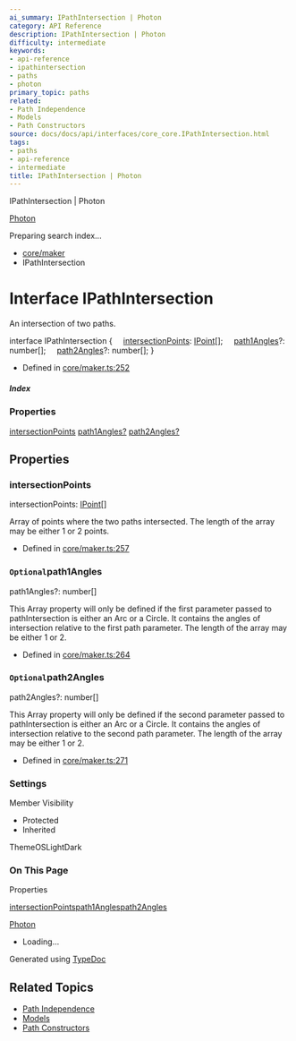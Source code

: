 ```yaml
---
ai_summary: IPathIntersection | Photon
category: API Reference
description: IPathIntersection | Photon
difficulty: intermediate
keywords:
- api-reference
- ipathintersection
- paths
- photon
primary_topic: paths
related:
- Path Independence
- Models
- Path Constructors
source: docs/docs/api/interfaces/core_core.IPathIntersection.html
tags:
- paths
- api-reference
- intermediate
title: IPathIntersection | Photon
---
```

IPathIntersection | Photon

[Photon](../index.md)




Preparing search index...

* [core/maker](../modules/core_maker.md)
* IPathIntersection

# Interface IPathIntersection

An intersection of two paths.

interface IPathIntersection {
    [intersectionPoints](#intersectionpoints): [IPoint](core_schema.IPoint.md)[];
    [path1Angles](#path1angles)?: number[];
    [path2Angles](#path2angles)?: number[];
}

* Defined in [core/maker.ts:252](https://github.com/mwhite454/photon/blob/main/packages/photon/src/core/maker.ts#L252)

##### Index

### Properties

[intersectionPoints](#intersectionpoints)
[path1Angles?](#path1angles)
[path2Angles?](#path2angles)

## Properties

### intersectionPoints

intersectionPoints: [IPoint](core_schema.IPoint.md)[]

Array of points where the two paths intersected. The length of the array may be either 1 or 2 points.

* Defined in [core/maker.ts:257](https://github.com/mwhite454/photon/blob/main/packages/photon/src/core/maker.ts#L257)

### `Optional`path1Angles

path1Angles?: number[]

This Array property will only be defined if the first parameter passed to pathIntersection is either an Arc or a Circle.
It contains the angles of intersection relative to the first path parameter.
The length of the array may be either 1 or 2.

* Defined in [core/maker.ts:264](https://github.com/mwhite454/photon/blob/main/packages/photon/src/core/maker.ts#L264)

### `Optional`path2Angles

path2Angles?: number[]

This Array property will only be defined if the second parameter passed to pathIntersection is either an Arc or a Circle.
It contains the angles of intersection relative to the second path parameter.
The length of the array may be either 1 or 2.

* Defined in [core/maker.ts:271](https://github.com/mwhite454/photon/blob/main/packages/photon/src/core/maker.ts#L271)

### Settings

Member Visibility

* Protected
* Inherited

ThemeOSLightDark

### On This Page

Properties

[intersectionPoints](#intersectionpoints)[path1Angles](#path1angles)[path2Angles](#path2angles)

[Photon](../index.md)

* Loading...

Generated using [TypeDoc](https://typedoc.org/)

## Related Topics

- [Path Independence](../index.md)
- [Models](../index.md)
- [Path Constructors](../index.md)
